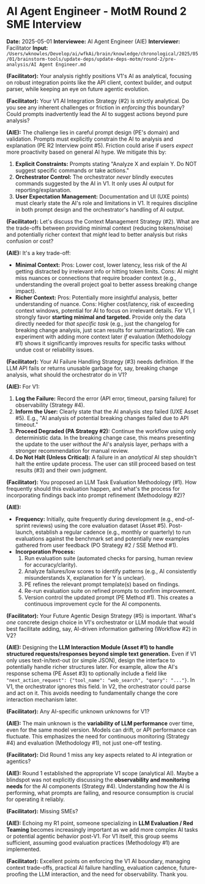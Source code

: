 # AI Agent Engineer - MotM Round 2 SME Interview

**Date:** 2025-05-01
**Interviewee:** AI Agent Engineer (AIE)
**Interviewer:** Facilitator
**Input:** `/Users/wknowles/Develop/ai/wfkAi/brain/knowledge/chronological/2025/05/01/brainstorm-tools/update-deps/update-deps-motm/round-2/pre-analysis/AI Agent Engineer.md`

**(Facilitator):** Your analysis rightly positions V1's AI as analytical, focusing on robust integration points like the API client, context builder, and output parser, while keeping an eye on future agentic evolution.

**(Facilitator):** Your V1 AI Integration Strategy (#2) is strictly analytical. Do you see any inherent challenges or friction in *enforcing* this boundary? Could prompts inadvertently lead the AI to suggest actions beyond pure analysis?

**(AIE):** The challenge lies in careful prompt design (PE's domain) and validation. Prompts must explicitly constrain the AI to analysis and explanation (PE R2 Interview point #5). Friction could arise if users *expect* more proactivity based on general AI hype. We mitigate this by:
1.  **Explicit Constraints:** Prompts stating "Analyze X and explain Y. Do NOT suggest specific commands or take actions."
2.  **Orchestrator Control:** The orchestrator *never* blindly executes commands suggested by the AI in V1. It only uses AI output for reporting/explanation.
3.  **User Expectation Management:** Documentation and UI (UXE points) must clearly state the AI's role and limitations in V1.
It requires discipline in both prompt design and the orchestrator's handling of AI output.

**(Facilitator):** Let's discuss the Context Management Strategy (#2). What are the trade-offs between providing minimal context (reducing tokens/noise) and potentially richer context that *might* lead to better analysis but risks confusion or cost?

**(AIE):** It's a key trade-off:
*   **Minimal Context:** Pros: Lower cost, lower latency, less risk of the AI getting distracted by irrelevant info or hitting token limits. Cons: AI might miss nuances or connections that require broader context (e.g., understanding the overall project goal to better assess breaking change impact).
*   **Richer Context:** Pros: Potentially more insightful analysis, better understanding of nuance. Cons: Higher cost/latency, risk of exceeding context windows, potential for AI to focus on irrelevant details.
For V1, I strongly favor **starting minimal and targeted.** Provide only the data directly needed for *that specific task* (e.g., just the changelog for breaking change analysis, just scan results for summarization). We can experiment with adding more context later *if* evaluation (Methodology #1) shows it significantly improves results for specific tasks without undue cost or reliability issues.

**(Facilitator):** Your AI Failure Handling Strategy (#3) needs definition. If the LLM API fails or returns unusable garbage for, say, breaking change analysis, what should the orchestrator do in V1?

**(AIE):** For V1:
1.  **Log the Failure:** Record the error (API error, timeout, parsing failure) for observability (Strategy #4).
2.  **Inform the User:** Clearly state that the AI analysis step failed (UXE Asset #5). E.g., "AI analysis of potential breaking changes failed due to API timeout."
3.  **Proceed Degraded (PA Strategy #2):** Continue the workflow using only deterministic data. In the breaking change case, this means presenting the update to the user *without* the AI's analysis layer, perhaps with a stronger recommendation for manual review.
4.  **Do Not Halt (Unless Critical):** A failure in an *analytical* AI step shouldn't halt the entire update process. The user can still proceed based on test results (#3) and their own judgment.

**(Facilitator):** You proposed an LLM Task Evaluation Methodology (#1). How frequently should this evaluation happen, and what's the process for incorporating findings back into prompt refinement (Methodology #2)?

**(AIE):**
*   **Frequency:** Initially, quite frequently during development (e.g., end-of-sprint reviews) using the core evaluation dataset (Asset #5). Post-launch, establish a regular cadence (e.g., monthly or quarterly) to run evaluations against the benchmark set and potentially new examples gathered from user feedback (PO Strategy #2 / SSE Method #1).
*   **Incorporation Process:**
    1.  Run evaluation suite (automated checks for parsing, human review for accuracy/clarity).
    2.  Analyze failures/low scores to identify patterns (e.g., AI consistently misunderstands X, explanation for Y is unclear).
    3.  PE refines the relevant prompt template(s) based on findings.
    4.  Re-run evaluation suite on refined prompts to confirm improvement.
    5.  Version control the updated prompt (PE Method #1).
This creates a continuous improvement cycle for the AI components.

**(Facilitator):** Your Future Agentic Design Strategy (#5) is important. What's *one* concrete design choice in V1's orchestrator or LLM module that would best facilitate adding, say, AI-driven information gathering (Workflow #2) in V2?

**(AIE):** Designing the **LLM Interaction Module (Asset #1) to handle structured requests/responses beyond simple text generation.** Even if V1 only uses text-in/text-out (or simple JSON), design the interface to potentially handle richer structures later. For example, allow the AI's response schema (PE Asset #3) to optionally include a field like `"next_action_request": {"tool_name": "web_search", "query": "..."}`. In V1, the orchestrator ignores this field. In V2, the orchestrator could parse and act on it. This avoids needing to fundamentally change the core interaction mechanism later.

**(Facilitator):** Any AI-specific unknown unknowns for V1?

**(AIE):** The main unknown is the **variability of LLM performance** over time, even for the same model version. Models can drift, or API performance can fluctuate. This emphasizes the need for continuous monitoring (Strategy #4) and evaluation (Methodology #1), not just one-off testing.

**(Facilitator):** Did Round 1 miss any key aspects related to AI integration or agentics?

**(AIE):** Round 1 established the appropriate V1 scope (analytical AI). Maybe a blindspot was not explicitly discussing the **observability and monitoring needs** for the AI components (Strategy #4). Understanding how the AI is performing, what prompts are failing, and resource consumption is crucial for operating it reliably.

**(Facilitator):** Missing SMEs?

**(AIE):** Echoing my R1 point, someone specializing in **LLM Evaluation / Red Teaming** becomes increasingly important as we add more complex AI tasks or potential agentic behavior post-V1. For V1 itself, this group seems sufficient, assuming good evaluation practices (Methodology #1) are implemented.

**(Facilitator):** Excellent points on enforcing the V1 AI boundary, managing context trade-offs, practical AI failure handling, evaluation cadence, future-proofing the LLM interaction, and the need for observability. Thank you. 